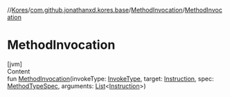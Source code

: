 //[Kores](../../index.md)/[com.github.jonathanxd.kores.base](../index.md)/[MethodInvocation](index.md)/[MethodInvocation](-method-invocation.md)



# MethodInvocation  
[jvm]  
Content  
fun [MethodInvocation](-method-invocation.md)(invokeType: [InvokeType](../-invoke-type/index.md), target: [Instruction](../../com.github.jonathanxd.kores/-instruction/index.md), spec: [MethodTypeSpec](../../com.github.jonathanxd.kores.common/-method-type-spec/index.md), arguments: [List](https://kotlinlang.org/api/latest/jvm/stdlib/kotlin.collections/-list/index.html)<[Instruction](../../com.github.jonathanxd.kores/-instruction/index.md)>)  



